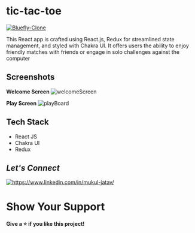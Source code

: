 # tic-tac-toe
<a href="https://tic-tac-toe-mj.netlify.app/" target="blank">
        <img src="https://img.shields.io/static/v1?style=for-the-badge&message=Want to see live preview »&color=1BB91F&logo=Bluefly&logoColor=FFFFFF&label=" alt="Bluefly-Clone" />
        </a>
        
This React app is crafted using React.js, Redux for streamlined state management, and styled with Chakra UI. It offers users the ability to enjoy friendly matches with friends or engage in solo challenges against the computer

## Screenshots
**Welcome Screen**
![welcomeScreen](https://res.cloudinary.com/dfrhy6m3m/image/upload/v1692177810/q4jvm0kifztp1sgljhfj.png)

**Play Screen**
![playBoard](http://res.cloudinary.com/dfrhy6m3m/image/upload/v1692177821/nshriuy2dl189y1toxmk.png)

## Tech Stack
- React JS
- Chakra UI
- Redux

<h2><i>Let's Connect</i></h2>
<p align="left">
    <a href="https://www.linkedin.com/in/mukul-jatav/">
        <img align="center" src="https://img.shields.io/badge/LinkedIn-0077B5?style=for-the-badge&logo=linkedin&logoColor=white" alt="https://www.linkedin.com/in/mukul-jatav/" />
    </a>
</p>

<h1> Show Your Support </h1>
<h4> Give a ⭐️ if you like this project! </h4>
